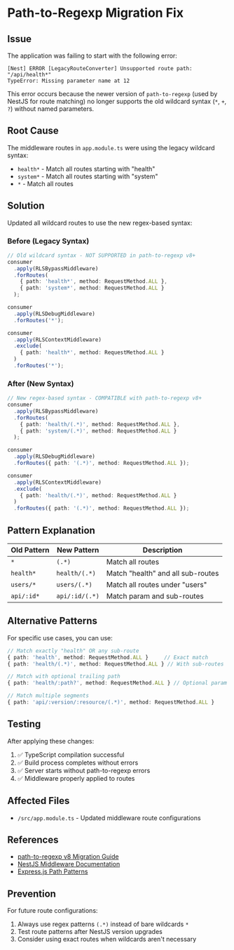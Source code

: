 # Path-to-Regexp Migration Fix

## Issue
The application was failing to start with the following error:
```
[Nest] ERROR [LegacyRouteConverter] Unsupported route path: "/api/health*"
TypeError: Missing parameter name at 12
```

This error occurs because the newer version of `path-to-regexp` (used by NestJS for route matching) no longer supports the old wildcard syntax (`*`, `+`, `?`) without named parameters.

## Root Cause
The middleware routes in `app.module.ts` were using the legacy wildcard syntax:
- `health*` - Match all routes starting with "health"
- `system*` - Match all routes starting with "system"
- `*` - Match all routes

## Solution
Updated all wildcard routes to use the new regex-based syntax:

### Before (Legacy Syntax)
```typescript
// Old wildcard syntax - NOT SUPPORTED in path-to-regexp v8+
consumer
  .apply(RLSBypassMiddleware)
  .forRoutes(
    { path: 'health*', method: RequestMethod.ALL },
    { path: 'system*', method: RequestMethod.ALL }
  );

consumer
  .apply(RLSDebugMiddleware)
  .forRoutes('*');

consumer
  .apply(RLSContextMiddleware)
  .exclude(
    { path: 'health*', method: RequestMethod.ALL }
  )
  .forRoutes('*');
```

### After (New Syntax)
```typescript
// New regex-based syntax - COMPATIBLE with path-to-regexp v8+
consumer
  .apply(RLSBypassMiddleware)
  .forRoutes(
    { path: 'health/(.*)', method: RequestMethod.ALL },
    { path: 'system/(.*)', method: RequestMethod.ALL }
  );

consumer
  .apply(RLSDebugMiddleware)
  .forRoutes({ path: '(.*)', method: RequestMethod.ALL });

consumer
  .apply(RLSContextMiddleware)
  .exclude(
    { path: 'health/(.*)', method: RequestMethod.ALL }
  )
  .forRoutes({ path: '(.*)', method: RequestMethod.ALL });
```

## Pattern Explanation

| Old Pattern | New Pattern | Description |
|-------------|------------|-------------|
| `*` | `(.*)` | Match all routes |
| `health*` | `health/(.*)` | Match "health" and all sub-routes |
| `users/*` | `users/(.*)` | Match all routes under "users" |
| `api/:id*` | `api/:id/(.*)` | Match param and sub-routes |

## Alternative Patterns

For specific use cases, you can use:

```typescript
// Match exactly "health" OR any sub-route
{ path: 'health', method: RequestMethod.ALL }     // Exact match
{ path: 'health/(.*)', method: RequestMethod.ALL } // With sub-routes

// Match with optional trailing path
{ path: 'health/:path?', method: RequestMethod.ALL } // Optional param

// Match multiple segments
{ path: 'api/:version/:resource/(.*)', method: RequestMethod.ALL }
```

## Testing

After applying these changes:
1. ✅ TypeScript compilation successful
2. ✅ Build process completes without errors
3. ✅ Server starts without path-to-regexp errors
4. ✅ Middleware properly applied to routes

## Affected Files
- `/src/app.module.ts` - Updated middleware route configurations

## References
- [path-to-regexp v8 Migration Guide](https://github.com/pillarjs/path-to-regexp#readme)
- [NestJS Middleware Documentation](https://docs.nestjs.com/middleware)
- [Express.js Path Patterns](https://expressjs.com/en/guide/routing.html#route-paths)

## Prevention
For future route configurations:
1. Always use regex patterns `(.*)` instead of bare wildcards `*`
2. Test route patterns after NestJS version upgrades
3. Consider using exact routes when wildcards aren't necessary